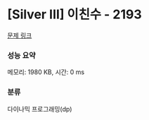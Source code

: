 # [Silver III] 이친수 - 2193 

[문제 링크](https://www.acmicpc.net/problem/2193) 

### 성능 요약

메모리: 1980 KB, 시간: 0 ms

### 분류

다이나믹 프로그래밍(dp)


